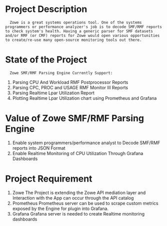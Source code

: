 # Project Description
      Zowe is a great systems operations tool. One of the systems programmers or performance analyzer's job is to decode SMF/RMF reports to check system's health. Having a generic parser for SMF datasets and/or RMF (or CMF) reports for Zowe would open various opportunities to create/re-use many open-source monitoring tools out there.

# State of the Project
      Zowe SMF/RMF Parsing Engine Currently Support:
  1.	Parsing CPU And Workload RMF Postprocessor Reports
  2.	Parsing CPC, PROC and USAGE RMF Monitor III Reports
  3.	Parsing Realtime Lpar Utilization Report
  4.	Plotting Realtime Lpar Utilization chart using Prometheus and Grafana
  
# Value of Zowe SMF/RMF Parsing Engine
  1.	Enable system programmers/performance analyst to Decode SMF/RMF reports into JSON Format
  2.	Enable Realtime Monitoring of CPU Utilization Through Grafana Dashboards
  
# Project Requirement
  1.	Zowe
      The Project is extending the Zowe API mediation layer and Interaction with the App can occur through the API catalog
  2.	Prometheus
      Prometheus server can be used to scrape custom metrics exposed by the Engine for plugin into Grafana.
  3.	Grafana
      Grafana server is needed to create Realtime monitoring dashboards


